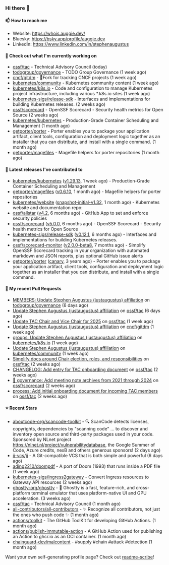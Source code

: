 ### Hi there 👋

#### 📫 How to reach me

- Website: https://whois.auggie.dev/
- Bluesky: https://bsky.app/profile/auggie.dev
- LinkedIn: https://www.linkedin.com/in/stephenaugustus

#### 👷 Check out what I'm currently working on

- [ossf/tac](https://github.com/ossf/tac) - Technical Advisory Council (today)
- [todogroup/governance](https://github.com/todogroup/governance) - TODO Group Governance (1 week ago)
- [cncf/gitdm](https://github.com/cncf/gitdm) - 📜Fork for tracking CNCF projects (1 week ago)
- [kubernetes/community](https://github.com/kubernetes/community) - Kubernetes community content (1 week ago)
- [kubernetes/k8s.io](https://github.com/kubernetes/k8s.io) - Code and configuration to manage Kubernetes project infrastructure, including various *.k8s.io sites (1 week ago)
- [kubernetes-sigs/release-sdk](https://github.com/kubernetes-sigs/release-sdk) - Interfaces and implementations for building Kubernetes releases. (2 weeks ago)
- [ossf/scorecard](https://github.com/ossf/scorecard) - OpenSSF Scorecard - Security health metrics for Open Source (2 weeks ago)
- [kubernetes/kubernetes](https://github.com/kubernetes/kubernetes) - Production-Grade Container Scheduling and Management (1 month ago)
- [getporter/porter](https://github.com/getporter/porter) - Porter enables you to package your application artifact, client tools, configuration and deployment logic together as an installer that you can distribute, and install with a single command. (1 month ago)
- [getporter/magefiles](https://github.com/getporter/magefiles) - Magefile helpers for porter repositories (1 month ago)

#### 🔭 Latest releases I've contributed to

- [kubernetes/kubernetes](https://github.com/kubernetes/kubernetes) ([v1.29.13](https://github.com/kubernetes/kubernetes/releases/tag/v1.29.13), 1 week ago) - Production-Grade Container Scheduling and Management
- [getporter/magefiles](https://github.com/getporter/magefiles) ([v0.6.10](https://github.com/getporter/magefiles/releases/tag/v0.6.10), 1 month ago) - Magefile helpers for porter repositories
- [kubernetes/website](https://github.com/kubernetes/website) ([snapshot-initial-v1.32](https://github.com/kubernetes/website/releases/tag/snapshot-initial-v1.32), 1 month ago) - Kubernetes website and documentation repo: 
- [ossf/allstar](https://github.com/ossf/allstar) ([v4.2](https://github.com/ossf/allstar/releases/tag/v4.2), 6 months ago) - GitHub App to set and enforce security policies
- [ossf/scorecard](https://github.com/ossf/scorecard) ([v5.0.0](https://github.com/ossf/scorecard/releases/tag/v5.0.0), 6 months ago) - OpenSSF Scorecard - Security health metrics for Open Source
- [kubernetes-sigs/release-sdk](https://github.com/kubernetes-sigs/release-sdk) ([v0.12.1](https://github.com/kubernetes-sigs/release-sdk/releases/tag/v0.12.1), 6 months ago) - Interfaces and implementations for building Kubernetes releases.
- [ossf/scorecard-monitor](https://github.com/ossf/scorecard-monitor) ([v2.0.0-beta8](https://github.com/ossf/scorecard-monitor/releases/tag/v2.0.0-beta8), 7 months ago) - Simplify OpenSSF Scorecard tracking in your organization with automated markdown and JSON reports, plus optional GitHub issue alerts
- [getporter/porter](https://github.com/getporter/porter) ([canary](https://github.com/getporter/porter/releases/tag/canary), 3 years ago) - Porter enables you to package your application artifact, client tools, configuration and deployment logic together as an installer that you can distribute, and install with a single command.

#### 🔨 My recent Pull Requests

- [MEMBERS: Update Stephen Augustus (justaugustus) affiliation](https://github.com/todogroup/governance/pull/372) on [todogroup/governance](https://github.com/todogroup/governance) (6 days ago)
- [Update Stephen Augustus (justaugustus) affiliation](https://github.com/ossf/tac/pull/440) on [ossf/tac](https://github.com/ossf/tac) (6 days ago)
- [Update TAC Chair and Vice Chair for 2025](https://github.com/ossf/tac/pull/436) on [ossf/tac](https://github.com/ossf/tac) (1 week ago)
- [Update Stephen Augustus (justaugustus) affiliation](https://github.com/cncf/gitdm/pull/587) on [cncf/gitdm](https://github.com/cncf/gitdm) (1 week ago)
- [groups: Update Stephen Augustus (justaugustus) affiliation](https://github.com/kubernetes/k8s.io/pull/7688) on [kubernetes/k8s.io](https://github.com/kubernetes/k8s.io) (1 week ago)
- [Update Stephen Augustus (justaugustus) affiliation](https://github.com/kubernetes/community/pull/8252) on [kubernetes/community](https://github.com/kubernetes/community) (1 week ago)
- [Simplify docs around Chair election, roles, and responsibilities](https://github.com/ossf/tac/pull/432) on [ossf/tac](https://github.com/ossf/tac) (2 weeks ago)
- [CHANGELOG: Add entry for TAC onboarding document](https://github.com/ossf/tac/pull/431) on [ossf/tac](https://github.com/ossf/tac) (2 weeks ago)
- [📖 governance: Add meeting note archives from 2021 through 2024](https://github.com/ossf/scorecard/pull/4482) on [ossf/scorecard](https://github.com/ossf/scorecard) (2 weeks ago)
- [process: Add initial onboarding document for incoming TAC members](https://github.com/ossf/tac/pull/429) on [ossf/tac](https://github.com/ossf/tac) (2 weeks ago)

#### ⭐ Recent Stars

- [aboutcode-org/scancode-toolkit](https://github.com/aboutcode-org/scancode-toolkit) - :mag: ScanCode detects licenses, copyrights, dependencies by &#34;scanning code&#34; ... to discover and inventory open source and third-party packages used in your code. Sponsored by NLnet project https://nlnet.nl/project/vulnerabilitydatabase, the Google Summer of Code, Azure credits, nexB and others generous sponsors! (2 days ago)
- [jj-vcs/jj](https://github.com/jj-vcs/jj) - A Git-compatible VCS that is both simple and powerful (6 days ago)
- [ading2210/doompdf](https://github.com/ading2210/doompdf) - A port of Doom (1993) that runs inside a PDF file (1 week ago)
- [kubernetes-sigs/ingress2gateway](https://github.com/kubernetes-sigs/ingress2gateway) - Convert Ingress resources to Gateway API resources (2 weeks ago)
- [ghostty-org/ghostty](https://github.com/ghostty-org/ghostty) - 👻 Ghostty is a fast, feature-rich, and cross-platform terminal emulator that uses platform-native UI and GPU acceleration. (3 weeks ago)
- [ossf/tac](https://github.com/ossf/tac) - Technical Advisory Council (1 month ago)
- [all-contributors/all-contributors](https://github.com/all-contributors/all-contributors) - ✨ Recognize all contributors, not just the ones who push code ✨ (1 month ago)
- [actions/toolkit](https://github.com/actions/toolkit) - The GitHub ToolKit for developing GitHub Actions. (1 month ago)
- [actions/publish-immutable-action](https://github.com/actions/publish-immutable-action) - A GitHub Action used for publishing an Action to ghcr.io as an OCI container.  (1 month ago)
- [chainguard-dev/malcontent](https://github.com/chainguard-dev/malcontent) - #supply #chain #attack #detection (1 month ago)



Want your own self-generating profile page? Check out [readme-scribe](https://github.com/muesli/readme-scribe)!
